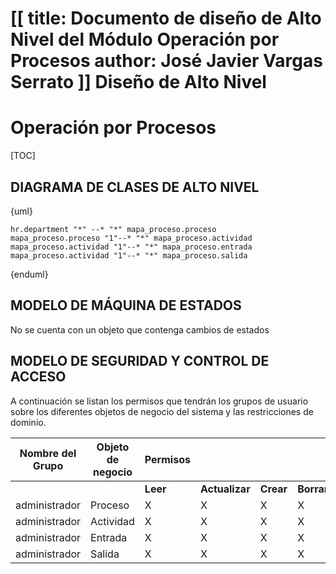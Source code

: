 [[
title: Documento de diseño de Alto Nivel del Módulo Operación por Procesos
author: José Javier Vargas Serrato
]]
Diseño de Alto Nivel
====================

Operación por Procesos
============================

[TOC]

DIAGRAMA DE CLASES DE ALTO NIVEL
--------------------------------

{uml}

    hr.department "*" --* "*" mapa_proceso.proceso
    mapa_proceso.proceso "1"--* "*" mapa_proceso.actividad
    mapa_proceso.actividad "1"--* "*" mapa_proceso.entrada
    mapa_proceso.actividad "1"--* "*" mapa_proceso.salida

{enduml}

MODELO DE MÁQUINA DE ESTADOS
----------------------------
No se cuenta con un objeto que contenga cambios de estados

MODELO DE SEGURIDAD Y CONTROL DE ACCESO
---------------------------------------

A continuación se listan los permisos que tendrán los grupos de usuario sobre los diferentes objetos de negocio del sistema y las restricciones de dominio.
<center>

|Nombre del Grupo|Objeto de negocio|Permisos||||Restricciones de dominio|
|--------|-------|--------|-------|--------|-------|-------|
|||**Leer**|**Actualizar**|**Crear**|**Borrar**||
|administrador|Proceso|X|X|X|X|-|
|administrador|Actividad|X|X|X|X|-|
|administrador|Entrada|X|X|X|X|-|
|administrador|Salida|X|X|X|X|-|
</center>
